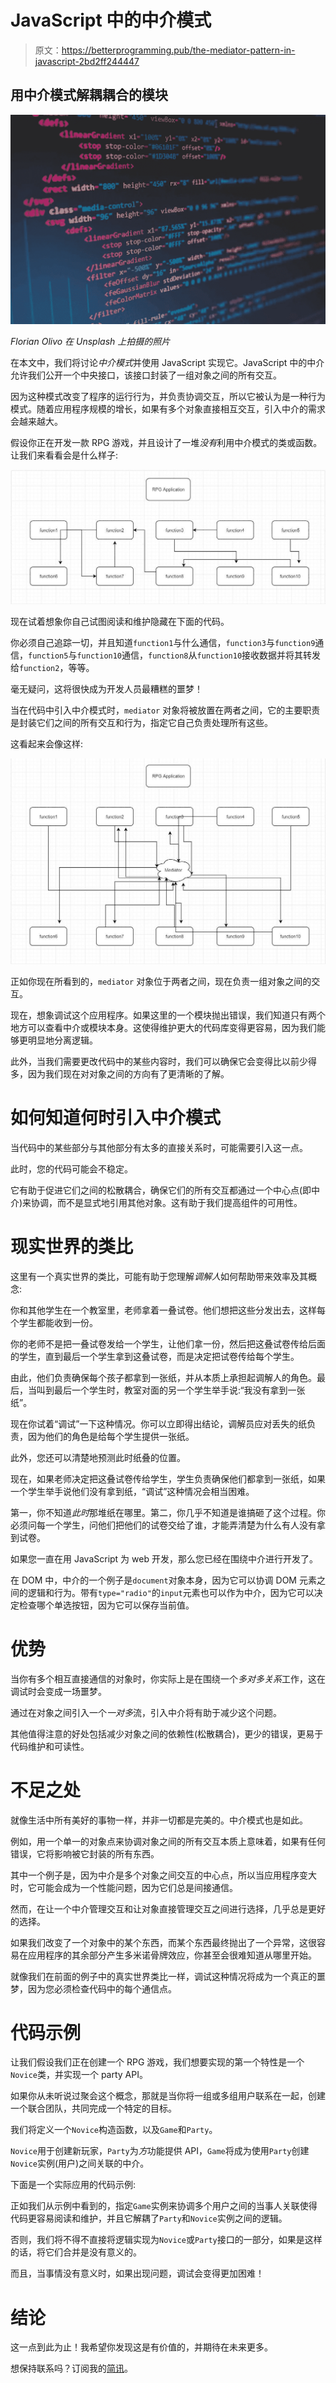 # JavaScript 中的中介模式

> 原文：<https://betterprogramming.pub/the-mediator-pattern-in-javascript-2bd2ff244447>

## 用中介模式解耦耦合的模块

![](img/361543d9ca1bb5cc43b14393a82ce136.png)

*Florian Olivo 在 Unsplash 上拍摄的照片*

在本文中，我们将讨论*中介模式*并使用 JavaScript 实现它。JavaScript 中的中介允许我们公开一个中央接口，该接口封装了一组对象之间的所有交互。

因为这种模式改变了程序的运行行为，并负责协调交互，所以它被认为是一种行为模式。随着应用程序规模的增长，如果有多个对象直接相互交互，引入中介的需求会越来越大。

假设你正在开发一款 RPG 游戏，并且设计了一堆*没有*利用中介模式的类或函数。让我们来看看会是什么样子:

![](img/715fdb5c65fab166340c4c21075d1bdb.png)

现在试着想象你自己试图阅读和维护隐藏在下面的代码。

你必须自己追踪一切，并且知道`function1`与什么通信，`function3`与`function9`通信，`function5`与`function10`通信，`function8`从`function10`接收数据并将其转发给`function2`，等等。

毫无疑问，这将很快成为开发人员最糟糕的噩梦！

当在代码中引入中介模式时，`mediator` 对象将被放置在两者之间，它的主要职责是封装它们之间的所有交互和行为，指定它自己负责处理所有这些。

这看起来会像这样:

![](img/aa338006aa6f0784be3f7d5affff3c01.png)

正如你现在所看到的，`mediator` 对象位于两者之间，现在负责一组对象之间的交互。

现在，想象调试这个应用程序。如果这里的一个模块抛出错误，我们知道只有两个地方可以查看中介或模块本身。这使得维护更大的代码库变得更容易，因为我们能够更明显地分离逻辑。

此外，当我们需要更改代码中的某些内容时，我们可以确保它会变得比以前少得多，因为我们现在对对象之间的方向有了更清晰的了解。

# 如何知道何时引入中介模式

当代码中的某些部分与其他部分有太多的直接关系时，可能需要引入这一点。

此时，您的代码可能会不稳定。

它有助于促进它们之间的松散耦合，确保它们的所有交互都通过一个中心点(即中介)来协调，而不是显式地引用其他对象。这有助于我们提高组件的可用性。

# 现实世界的类比

这里有一个真实世界的类比，可能有助于您理解*调解人*如何帮助带来效率及其概念:

你和其他学生在一个教室里，老师拿着一叠试卷。他们想把这些分发出去，这样每个学生都能收到一份。

你的老师不是把一叠试卷发给一个学生，让他们拿一份，然后把这叠试卷传给后面的学生，直到最后一个学生拿到这叠试卷，而是决定把试卷传给每个学生。

由此，他们负责确保每个孩子都拿到一张纸，并从本质上承担起调解人的角色。最后，当叫到最后一个学生时，教室对面的另一个学生举手说:“我没有拿到一张纸”。

现在你试着“调试”一下这种情况。你可以立即得出结论，调解员应对丢失的纸负责，因为他们的角色是给每个学生提供一张纸。

此外，您还可以清楚地预测此时纸叠的位置。

现在，如果老师决定把这叠试卷传给学生，学生负责确保他们都拿到一张纸，如果一个学生举手说他们没有拿到纸，“调试”这种情况会相当困难。

第一，你不知道*此时*那堆纸在哪里。第二，你几乎不知道是谁搞砸了这个过程。你必须问每一个学生，问他们把他们的试卷交给了谁，才能弄清楚为什么有人没有拿到试卷。

如果您一直在用 JavaScript 为 web 开发，那么您已经在围绕中介进行开发了。

在 DOM 中，中介的一个例子是`document`对象本身，因为它可以协调 DOM 元素之间的逻辑和行为。带有`type="radio"`的`input`元素也可以作为中介，因为它可以决定检查哪个单选按钮，因为它可以保存当前值。

# 优势

当你有多个相互直接通信的对象时，你实际上是在围绕一个*多对多关系*工作，这在调试时会变成一场噩梦。

通过在对象之间引入一个*一对多*流，引入中介将有助于减少这个问题。

其他值得注意的好处包括减少对象之间的依赖性(松散耦合)，更少的错误，更易于代码维护和可读性。

# 不足之处

就像生活中所有美好的事物一样，并非一切都是完美的。中介模式也是如此。

例如，用一个单一的对象点来协调对象之间的所有交互本质上意味着，如果有任何错误，它将影响被它封装的所有东西。

其中一个例子是，因为中介是多个对象之间交互的中心点，所以当应用程序变大时，它可能会成为一个性能问题，因为它们总是间接通信。

然而，在让一个中介管理交互和让对象直接管理交互之间进行选择，几乎总是更好的选择。

如果我们改变了一个对象中的某个东西，而某个东西最终抛出了一个异常，这很容易在应用程序的其余部分产生多米诺骨牌效应，你甚至会很难知道从哪里开始。

就像我们在前面的例子中的真实世界类比一样，调试这种情况将成为一个真正的噩梦，因为您必须检查代码中的每个通信点。

# 代码示例

让我们假设我们正在创建一个 RPG 游戏，我们想要实现的第一个特性是一个`Novice`类，并实现一个 party API。

如果你从未听说过聚会这个概念，那就是当你将一组或多组用户联系在一起，创建一个联合团队，共同完成一个特定的目标。

我们将定义一个`Novice`构造函数，以及`Game`和`Party`。

`Novice`用于创建新玩家，`Party`为*方*功能提供 API，`Game`将成为使用`Party`创建`Novice`实例(用户)之间关联的中介。

下面是一个实际应用的代码示例:

正如我们从示例中看到的，指定`Game`实例来协调多个用户之间的当事人关联使得代码更容易阅读和维护，并且它解耦了`Party`和`Novice`实例之间的逻辑。

否则，我们将不得不直接将逻辑实现为`Novice`或`Party`接口的一部分，如果是这样的话，将它们合并是没有意义的。

而且，当事情没有意义时，如果出现问题，调试会变得更加困难！

# 结论

这一点到此为止！我希望你发现这是有价值的，并期待在未来更多。

想保持联系吗？订阅我的[简讯](https://app.getresponse.com/site2/javascript-newsletter?u=zpBtw&webforms_id=SM2hz)。